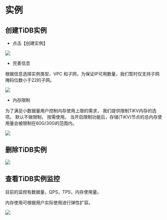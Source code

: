 # 实例

## 创建TiDB实例

- 点击【创建实例】

![](http://tidb-doc.cn-bj.ufileos.com/basic/TiDB-create.png)

- 完善信息

根据信息选择实例类型，VPC 和子网，为保证IP可用数量，我们暂时仅支持子网掩码位数小于22的子网。

![](http://tidb-doc.cn-bj.ufileos.com/basic/create0012.png)

- 内存限制
 
为了满足小数据量用户控制内存使用上限的需求， 我们提供限制TiKV内存的选项。 默认不做限制， 按需使用。 当开启限制功能后，存储(TiKV)节点的总内存使用量会被限制在60G/30G的范围内。

![](http://tidb-doc.cn-bj.ufileos.com/basic/create0013.png)

## 删除TiDB实例

![](http://tidb-docs.cn-bj.ufileos.com/delete001.png)

## 查看TiDB实例监控

目前的监控有数据量，QPS，TPS，内存使用量。

内存使用可根据用户实际使用进行弹性扩容。


![](http://tidb-docs.cn-bj.ufileos.com/config001.png)

